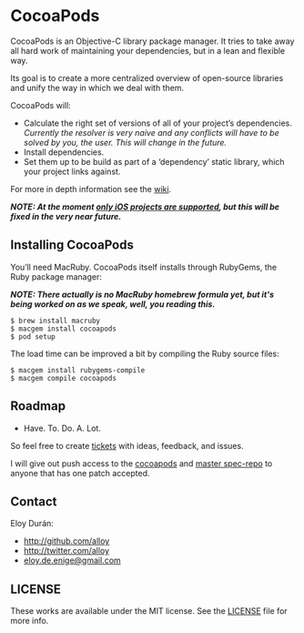 # CocoaPods

CocoaPods is an Objective-C library package manager. It tries to take away all
hard work of maintaining your dependencies, but in a lean and flexible way.

Its goal is to create a more centralized overview of open-source libraries and
unify the way in which we deal with them.

CocoaPods will:

* Calculate the right set of versions of all of your project’s dependencies.
  _Currently the resolver is very naive and any conflicts will have to be solved
  by you, the user. This will change in the future._
* Install dependencies.
* Set them up to be build as part of a ‘dependency’ static library, which your
  project links against.

For more in depth information see the [wiki][wiki].


**_NOTE: At the moment [only iOS projects are supported][ticket], but this will
be fixed in the very near future._**

## Installing CocoaPods

You’ll need MacRuby. CocoaPods itself installs through RubyGems, the Ruby
package manager:

**_NOTE: There actually is no MacRuby homebrew formula yet, but it's being worked on as we speak, well, you reading this._**

    $ brew install macruby
    $ macgem install cocoapods
    $ pod setup

The load time can be improved a bit by compiling the Ruby source files:

    $ macgem install rubygems-compile
    $ macgem compile cocoapods


## Roadmap

* Have. To. Do. A. Lot.

So feel free to create [tickets][tickets] with ideas, feedback, and issues.

I will give out push access to the [cocoapods][cocoapods] and
[master spec-repo][cocoapods-specs] to anyone that has one patch accepted.


## Contact

Eloy Durán:

* http://github.com/alloy
* http://twitter.com/alloy
* eloy.de.enige@gmail.com


## LICENSE

These works are available under the MIT license. See the [LICENSE][license] file
for more info.


[cocoapods]: https://github.com/alloy/cocoapods
[cocoapods-specs]: https://github.com/alloy/cocoapods-specs
[tickets]: https://github.com/alloy/cocoapods/issues
[ticket]: https://github.com/alloy/cocoapods/issues/3
[wiki]: https://github.com/alloy/cocoapods/wiki
[license]: cocoa-pods/blob/master/LICENSE
